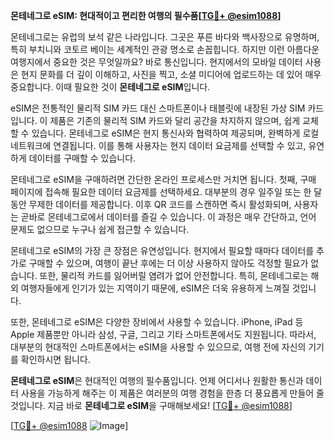 **몬테네그로 eSIM: 현대적이고 편리한 여행의 필수품[[TG💪+ @esim1088](https://t.me/s/esim1088)]**

몬테네그로는 유럽의 보석 같은 나라입니다. 그곳은 푸른 바다와 백사장으로 유명하며, 특히 부치니와 코토르 베이는 세계적인 관광 명소로 손꼽힙니다. 하지만 이런 아름다운 여행지에서 중요한 것은 무엇일까요? 바로 통신입니다. 현지에서의 모바일 데이터 사용은 현지 문화를 더 깊이 이해하고, 사진을 찍고, 소셜 미디어에 업로드하는 데 있어 매우 중요합니다. 이때 필요한 것이 **몬테네그로 eSIM**입니다.

eSIM은 전통적인 물리적 SIM 카드 대신 스마트폰이나 태블릿에 내장된 가상 SIM 카드입니다. 이 제품은 기존의 물리적 SIM 카드와 달리 공간을 차지하지 않으며, 쉽게 교체할 수 있습니다. 몬테네그로 eSIM은 현지 통신사와 협력하여 제공되며, 완벽하게 로컬 네트워크에 연결됩니다. 이를 통해 사용자는 현지 데이터 요금제를 선택할 수 있고, 유연하게 데이터를 구매할 수 있습니다.

몬테네그로 eSIM을 구매하려면 간단한 온라인 프로세스만 거치면 됩니다. 첫째, 구매 페이지에 접속해 필요한 데이터 요금제를 선택하세요. 대부분의 경우 일주일 또는 한 달 동안 무제한 데이터를 제공합니다. 이후 QR 코드를 스캔하면 즉시 활성화되며, 사용자는 곧바로 몬테네그로에서 데이터를 즐길 수 있습니다. 이 과정은 매우 간단하고, 언어 문제도 없으므로 누구나 쉽게 접근할 수 있습니다.

몬테네그로 eSIM의 가장 큰 장점은 유연성입니다. 현지에서 필요할 때마다 데이터를 추가로 구매할 수 있으며, 여행이 끝난 후에는 더 이상 사용하지 않아도 걱정할 필요가 없습니다. 또한, 물리적 카드를 잃어버릴 염려가 없어 안전합니다. 특히, 몬테네그로는 해외 여행자들에게 인기가 있는 지역이기 때문에, eSIM은 더욱 유용하게 느껴질 것입니다.

또한, 몬테네그로 eSIM은 다양한 장비에서 사용할 수 있습니다. iPhone, iPad 등 Apple 제품뿐만 아니라 삼성, 구글, 그리고 기타 스마트폰에서도 지원됩니다. 따라서, 대부분의 현대적인 스마트폰에서는 eSIM을 사용할 수 있으므로, 여행 전에 자신의 기기를 확인하시면 됩니다.

**몬테네그로 eSIM**은 현대적인 여행의 필수품입니다. 언제 어디서나 원활한 통신과 데이터 사용을 가능하게 해주는 이 제품은 여러분의 여행 경험을 한층 더 풍요롭게 만들어 줄 것입니다. 지금 바로 **몬테네그로 eSIM**을 구매해보세요! [[TG💪+ @esim1088](https://t.me/s/esim1088)]

[[TG💪+ @esim1088](https://t.me/s/esim1088) ![Image](https://i.postimg.cc/Y0z9fWf4/image.png)]